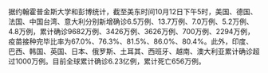 据约翰霍普金斯大学和彭博统计，截至美东时间10月12日下午5时，美国、德国、法国、中国台湾、意大利分别新增确诊6.5万例、13.7万例、7.0万例、5.2万例、4.8万例，累计确诊9682万例、3426万例、3626万例、700万例、2294万例，疫苗接种完毕比率为67.0%、76.3%、81.5%、86.0%、80.4%。此外，印度、巴西、韩国、英国、日本、俄罗斯、土耳其、西班牙、越南、澳大利亚累计确诊超过1000万例。目前全球累计确诊6.23亿例，累计死亡656万例。